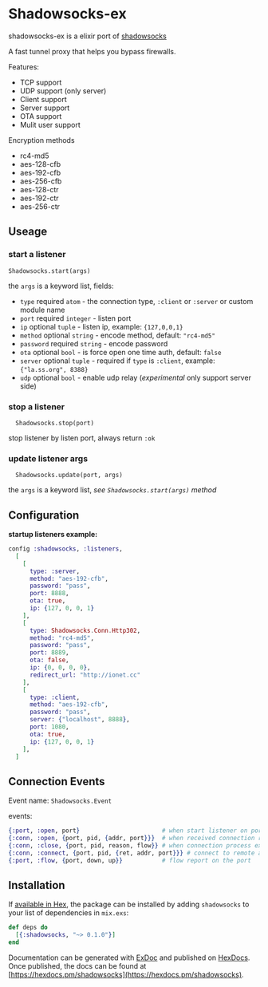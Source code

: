 # Shadowsocks-ex

shadowsocks-ex is a elixir port of [shadowsocks](https://github.com/shadowsocks/shadowsocks)

A fast tunnel proxy that helps you bypass firewalls.

Features:
- TCP  support
- UDP  support (only server)
- Client support
- Server support
- OTA    support
- Mulit user support


Encryption methods
- rc4-md5
- aes-128-cfb
- aes-192-cfb
- aes-256-cfb
- aes-128-ctr
- aes-192-ctr
- aes-256-ctr

## Useage
### start a listener

    Shadowsocks.start(args)

the `args` is a keyword list, fields:

 * `type` required `atom` - the connection type, `:client` or `:server` or custom module name
 * `port` required `integer` - listen port
 * `ip`   optional `tuple` - listen ip, example: `{127,0,0,1}`
 * `method` optional `string` - encode method, default: `"rc4-md5"`
 * `password` required `string` - encode password
 * `ota` optional `bool` - is force open one time auth, default: `false`
 * `server` optional `tuple` - required if `type` is `:client`, example: `{"la.ss.org", 8388}`
 * `udp`   optional `bool` - enable udp relay (*experimental* only support server side)

### stop a listener

      Shadowsocks.stop(port)

  stop listener by listen port, always return `:ok`

### update listener args

      Shadowsocks.update(port, args)

  the `args` is a keyword list, *see `Shadowsocks.start(args)` method*


## Configuration

**startup listeners example:**

```elixir
config :shadowsocks, :listeners,
  [
    [
      type: :server,
      method: "aes-192-cfb",
      password: "pass",
      port: 8888,
      ota: true,
      ip: {127, 0, 0, 1}
    ],
    [
      type: Shadowsocks.Conn.Http302,
      method: "rc4-md5",
      password: "pass",
      port: 8889,
      ota: false,
      ip: {0, 0, 0, 0},
      redirect_url: "http://ionet.cc"
    ],
    [
      type: :client,
      method: "aes-192-cfb",
      password: "pass",
      server: {"localhost", 8888},
      port: 1080,
      ota: true,
      ip: {127, 0, 0, 1}
    ],
  ]

```

## Connection Events

Event name: `Shadowsocks.Event`

events:

```elixir
{:port, :open, port}                       # when start listener on port
{:conn, :open, {port, pid, {addr, port}}}  # when received connection request
{:conn, :close, {port, pid, reason, flow}} # when connection process exited
{:conn, :connect, {port, pid, {ret, addr, port}}} # connect to remote addr result
{:port, :flow, {port, down, up}}           # flow report on the port
```

## Installation

If [available in Hex](https://hex.pm/docs/publish), the package can be installed
by adding `shadowsocks` to your list of dependencies in `mix.exs`:

```elixir
def deps do
  [{:shadowsocks, "~> 0.1.0"}]
end
```

Documentation can be generated with [ExDoc](https://github.com/elixir-lang/ex_doc)
and published on [HexDocs](https://hexdocs.pm). Once published, the docs can
be found at [https://hexdocs.pm/shadowsocks](https://hexdocs.pm/shadowsocks).

